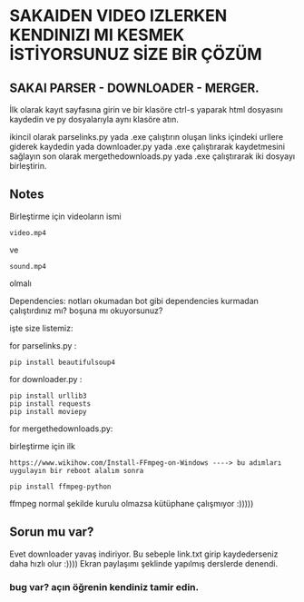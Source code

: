 # SAKAIDEN VIDEO IZLERKEN KENDINIZI MI KESMEK İSTİYORSUNUZ SİZE BİR ÇÖZÜM
## SAKAI PARSER - DOWNLOADER - MERGER.

İlk olarak kayıt sayfasına girin ve bir klasöre ctrl-s yaparak html dosyasını kaydedin ve py dosyalarıyla aynı klasöre atın.

ikincil olarak parselinks.py yada .exe çalıştırın
oluşan links içindeki urllere giderek kaydedin yada
downloader.py yada .exe çalıştırarak kaydetmesini sağlayın
son olarak mergethedownloads.py yada .exe çalıştırarak iki dosyayı birleştirin.


## Notes
Birleştirme için videoların ismi

```
video.mp4
```
ve
```
sound.mp4
```
olmalı


Dependencies:
notları okumadan
bot gibi dependencies kurmadan çalıştırdınız mı?
boşuna mı okuyorsunuz?


işte size listemiz:

for parselinks.py :
```
pip install beautifulsoup4
```
for downloader.py :
```
pip install urllib3
pip install requests
pip install moviepy
```
for mergethedownloads.py:

birleştirme için ilk
```
https://www.wikihow.com/Install-FFmpeg-on-Windows ----> bu adımları uygulayın bir reboot alalım sonra

pip install ffmpeg-python
```
ffmpeg normal şekilde kurulu olmazsa kütüphane çalışmıyor :)))))


## Sorun mu var?
Evet downloader yavaş indiriyor.
Bu sebeple link.txt girip kaydederseniz daha hızlı olur :))))
Ekran paylaşımı şeklinde yapılmış derslerde denendi.

### bug var? açın öğrenin kendiniz tamir edin.
